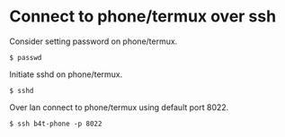 # Connect to phone/termux over ssh

Consider setting password on phone/termux.
```shell
$ passwd
```

Initiate sshd on phone/termux.
```shell
$ sshd
```

Over lan connect to phone/termux using default port 8022.
```shell
$ ssh b4t-phone -p 8022
```

